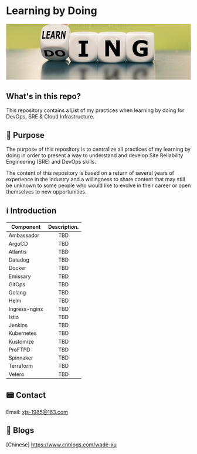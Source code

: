 # Learning by Doing
![alt text.](./Images/learning-doing.jpg "This is a header image.")

## What's in this repo?
This repository contains a List of my practices when learning by doing for DevOps, SRE & Cloud Infrastructure.

## 📒 Purpose
The purpose of this repository is to centralize all practices of my learning by doing in order to present a way to understand and develop Site Reliability Engineering (SRE) and DevOps skills.

The content of this repository is based on a return of several years of experience in the industry and a willingness to share content that may still be unknown to some people who would like to evolve in their career or open themselves to new opportunities.

## ℹ️ Introduction

| Component       | Description.  |
| -------------   |:-------------:|
| Ambassador      | TBD           |
| ArgoCD          | TBD           |
| Atlantis        | TBD           |
| Datadog         | TBD           |
| Docker          | TBD           |
| Emissary        | TBD           |
| GitOps          | TBD           |
| Golang          | TBD           |
| Helm            | TBD           |
| Ingress-nginx   | TBD           |
| Istio           | TBD           |
| Jenkins         | TBD           |
| Kubernetes      | TBD           |
| Kustomize       | TBD           |
| ProFTPD         | TBD           |
| Spinnaker       | TBD           |
| Terraform       | TBD           |
| Velero          | TBD           |


## 📟 Contact
Email: xjs-1985@163.com

## 📖 Blogs
[Chinese] https://www.cnblogs.com/wade-xu

<br>